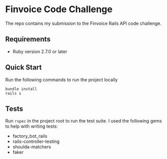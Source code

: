 # Finvoice Code Challenge

The repo contains my submission to the Finvoice Rails API code challenge.

## Requirements

- Ruby version 2.7.0 or later

## Quick Start

Run the following commands to run the project locally

```
bundle install
rails s
```

## Tests

Run `rspec` in the project root to run the test suite. I used the following gems to help with writing tests:

- factory_bot_rails
- rails-controller-testing
- shoulda-matchers
- faker
